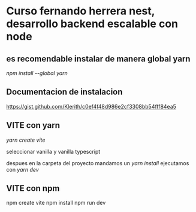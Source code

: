 # Curso fernando herrera nest, desarrollo backend escalable con node

## es recomendable instalar de manera global yarn

*npm install --global yarn*

## Documentacion de instalacion
https://gist.github.com/Klerith/c0ef4f48d986e2cf3308bb54fff84ea5
## VITE con yarn
*yarn create vite*

seleccionar vanilla y vanilla typescript

despues en la carpeta del proyecto mandamos un 
*yarn install*
ejecutamos con *yarn dev*

## VITE con npm
npm create vite
npm install
npm run dev

